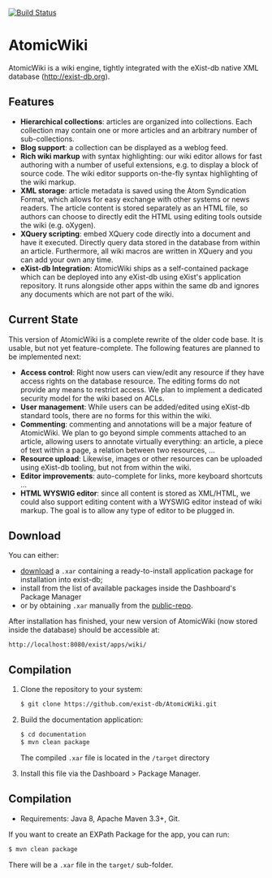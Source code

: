 [![Build Status](https://travis-ci.com/eXist-db/AtomicWiki.svg?branch=master)](https://travis-ci.com/eXist-db/AtomicWiki)

# AtomicWiki


AtomicWiki is a wiki engine, tightly integrated with the eXist-db native XML database (http://exist-db.org).

## Features


*   **Hierarchical collections**: articles are organized into collections. Each collection may contain one or more articles and an arbitrary number of sub-collections.
*   **Blog support**: a collection can be displayed as a weblog feed.
*   **Rich wiki markup** with syntax highlighting: our wiki editor allows for fast authoring with a number of useful extensions, e.g. to display a block of source code. The wiki editor supports on-the-fly syntax highlighting of the wiki markup.
*   **XML storage**: article metadata is saved using the Atom Syndication Format, which allows for easy exchange with other systems or news readers. The article content is stored separately as an HTML file, so authors can choose to directly edit the HTML using editing tools outside the wiki (e.g. oXygen).
*   **XQuery scripting**: embed XQuery code directly into a document and have it executed. Directly query data stored in the database from within an article. Furthermore, all wiki macros are written in XQuery and you can add your own any time.
*   **eXist-db Integration**: AtomicWiki ships as a self-contained package which can be deployed into any eXist-db using eXist's application repository. It runs alongside other apps within the same db and ignores any documents which are not part of the wiki.

## Current State
This version of AtomicWiki is a complete rewrite of the older code base. It is usable, but not yet feature-complete. The following features are planned to be implemented next:

*   **Access control**: Right now users can view/edit any resource if they have access rights on the database resource. The editing forms do not provide any means to restrict access. We plan to implement a dedicated security model for the wiki based on ACLs.
*   **User management**: While users can be added/edited using eXist-db standard tools, there are no forms for this within the wiki.
*   **Commenting**: commenting and annotations will be a major feature of AtomicWiki. We plan to go beyond simple comments attached to an article, allowing users to annotate virtually everything: an article, a piece of text within a page, a relation between two resources, ...
*   **Resource upload**: Likewise, images or other resources can be uploaded using eXist-db tooling, but not from within the wiki.
*   **Editor improvements**: auto-complete for links, more keyboard shortcuts ...
*   **HTML WYSWIG editor**: since all content is stored as XML/HTML, we could also support editing content with a WYSWIG editor instead of wiki markup. The goal is to allow any type of editor to be plugged in.

## Download

You can either:
*   [download](https://github.com/eXist-db/AtomicWiki/releases) a `.xar` containing a ready-to-install application
package for installation into exist-db;
*   install from the list of available packages inside the Dashboard's Package Manager
*   or by obtaining `.xar` manually from the [public-repo](http://exist-db.org/exist/apps/public-repo/index.html).

After installation has finished, your new version of AtomicWiki (now stored
inside the database) should be accessible at:

`http://localhost:8080/exist/apps/wiki/`


## Compilation
1.  Clone the repository to your system:
    ```bash
    $ git clone https://github.com/exist-db/AtomicWiki.git
    ```

2.  Build the documentation application:
    ```bash
    $ cd documentation
    $ mvn clean package
    ```
    The compiled `.xar` file is located in the `/target` directory

3.  Install this file via the Dashboard > Package Manager.

## Compilation

* Requirements: Java 8, Apache Maven 3.3+, Git.

If you want to create an EXPath Package for the app, you can run:

```bash
$ mvn clean package
```

There will be a `.xar` file in the `target/` sub-folder.
